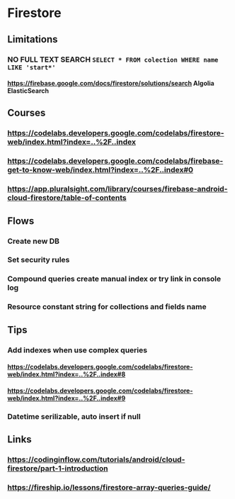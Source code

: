 # Firestore
## Limitations
### NO FULL TEXT SEARCH `SELECT * FROM colection WHERE name LIKE 'start*'`
#### https://firebase.google.com/docs/firestore/solutions/search Algolia ElasticSearch
## Courses
### https://codelabs.developers.google.com/codelabs/firestore-web/index.html?index=..%2F..index
### https://codelabs.developers.google.com/codelabs/firebase-get-to-know-web/index.html?index=..%2F..index#0
### https://app.pluralsight.com/library/courses/firebase-android-cloud-firestore/table-of-contents
## Flows
### Create new DB
### Set security rules
### Compound queries create manual index or try link in console log
### Resource constant string for collections and fields name
## Tips
### Add indexes when use complex queries 
#### https://codelabs.developers.google.com/codelabs/firestore-web/index.html?index=..%2F..index#8
#### https://codelabs.developers.google.com/codelabs/firestore-web/index.html?index=..%2F..index#9
### Datetime serilizable, auto insert if null
## Links
### https://codinginflow.com/tutorials/android/cloud-firestore/part-1-introduction
### https://fireship.io/lessons/firestore-array-queries-guide/
